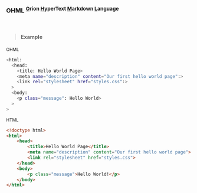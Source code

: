 <h3>OHML <sup><a href="#">O</a>rion <a href="#">H</a>yperText <a href="#">M</a>arkdown <a href="#">L</a>anguage</sup></h3>


</br>

> #### Example

<sub>OHML</sub>

```sh
<html:
  <head:
    <title: Hello World Page>
    <meta name="description" content="Our first hello world page":>
    <link rel="stylesheet" href="styles.css":>
  >
  <body:
    <p class="message": Hello World>
  >
>
```

<sub>HTML</sub>

```html
<!doctype html>
<html>
    <head>
        <title>Hello World Page</title>
        <meta name="description" content="Our first hello world page">
        <link rel="stylesheet" href="styles.css">
    </head>
    <body>
        <p class="message">Hello World!</p>
    </body>
</html>
```

